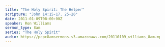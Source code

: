 ```yaml
---
title: "The Holy Spirit: The Helper"
scripture: "John 14:15-17, 25-26"
date: 2011-01-09T08:00:00Z
speaker: Ron Williams
sermon_type: 8am
series: "The Holy Spirit"
audio: https://pcpc8amsermons.s3.amazonaws.com/20110109_williams_8am.mp3 
---
```



